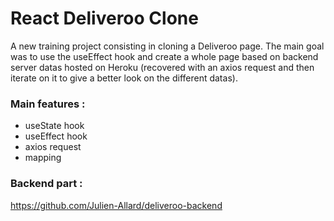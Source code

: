 # React Deliveroo Clone

A new training project consisting in cloning a Deliveroo page.
The main goal was to use the useEffect hook and create a whole page based on backend server datas hosted on Heroku (recovered with an axios request and then iterate on it to give a better look on the different datas).

### Main features :

- useState hook
- useEffect hook
- axios request
- mapping

### Backend part :

https://github.com/Julien-Allard/deliveroo-backend
